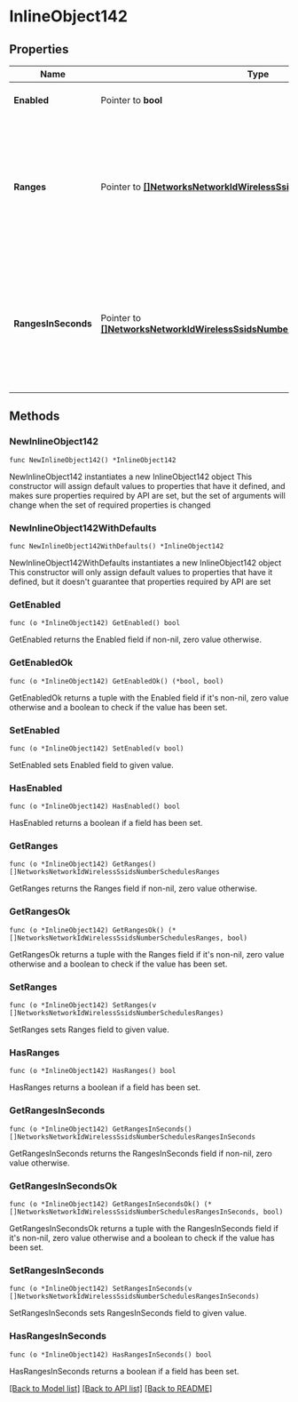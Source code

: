 # InlineObject142

## Properties

Name | Type | Description | Notes
------------ | ------------- | ------------- | -------------
**Enabled** | Pointer to **bool** | If true, the SSID outage schedule is enabled. | [optional] 
**Ranges** | Pointer to [**[]NetworksNetworkIdWirelessSsidsNumberSchedulesRanges**](NetworksNetworkIdWirelessSsidsNumberSchedulesRanges.md) | List of outage ranges. Has a start date and time, and end date and time. If this parameter is passed in along with rangesInSeconds parameter, this will take precedence. | [optional] 
**RangesInSeconds** | Pointer to [**[]NetworksNetworkIdWirelessSsidsNumberSchedulesRangesInSeconds**](NetworksNetworkIdWirelessSsidsNumberSchedulesRangesInSeconds.md) | List of outage ranges in seconds since Sunday at Midnight. Has a start and end. If this parameter is passed in along with the ranges parameter, ranges will take precedence. | [optional] 

## Methods

### NewInlineObject142

`func NewInlineObject142() *InlineObject142`

NewInlineObject142 instantiates a new InlineObject142 object
This constructor will assign default values to properties that have it defined,
and makes sure properties required by API are set, but the set of arguments
will change when the set of required properties is changed

### NewInlineObject142WithDefaults

`func NewInlineObject142WithDefaults() *InlineObject142`

NewInlineObject142WithDefaults instantiates a new InlineObject142 object
This constructor will only assign default values to properties that have it defined,
but it doesn't guarantee that properties required by API are set

### GetEnabled

`func (o *InlineObject142) GetEnabled() bool`

GetEnabled returns the Enabled field if non-nil, zero value otherwise.

### GetEnabledOk

`func (o *InlineObject142) GetEnabledOk() (*bool, bool)`

GetEnabledOk returns a tuple with the Enabled field if it's non-nil, zero value otherwise
and a boolean to check if the value has been set.

### SetEnabled

`func (o *InlineObject142) SetEnabled(v bool)`

SetEnabled sets Enabled field to given value.

### HasEnabled

`func (o *InlineObject142) HasEnabled() bool`

HasEnabled returns a boolean if a field has been set.

### GetRanges

`func (o *InlineObject142) GetRanges() []NetworksNetworkIdWirelessSsidsNumberSchedulesRanges`

GetRanges returns the Ranges field if non-nil, zero value otherwise.

### GetRangesOk

`func (o *InlineObject142) GetRangesOk() (*[]NetworksNetworkIdWirelessSsidsNumberSchedulesRanges, bool)`

GetRangesOk returns a tuple with the Ranges field if it's non-nil, zero value otherwise
and a boolean to check if the value has been set.

### SetRanges

`func (o *InlineObject142) SetRanges(v []NetworksNetworkIdWirelessSsidsNumberSchedulesRanges)`

SetRanges sets Ranges field to given value.

### HasRanges

`func (o *InlineObject142) HasRanges() bool`

HasRanges returns a boolean if a field has been set.

### GetRangesInSeconds

`func (o *InlineObject142) GetRangesInSeconds() []NetworksNetworkIdWirelessSsidsNumberSchedulesRangesInSeconds`

GetRangesInSeconds returns the RangesInSeconds field if non-nil, zero value otherwise.

### GetRangesInSecondsOk

`func (o *InlineObject142) GetRangesInSecondsOk() (*[]NetworksNetworkIdWirelessSsidsNumberSchedulesRangesInSeconds, bool)`

GetRangesInSecondsOk returns a tuple with the RangesInSeconds field if it's non-nil, zero value otherwise
and a boolean to check if the value has been set.

### SetRangesInSeconds

`func (o *InlineObject142) SetRangesInSeconds(v []NetworksNetworkIdWirelessSsidsNumberSchedulesRangesInSeconds)`

SetRangesInSeconds sets RangesInSeconds field to given value.

### HasRangesInSeconds

`func (o *InlineObject142) HasRangesInSeconds() bool`

HasRangesInSeconds returns a boolean if a field has been set.


[[Back to Model list]](../README.md#documentation-for-models) [[Back to API list]](../README.md#documentation-for-api-endpoints) [[Back to README]](../README.md)


